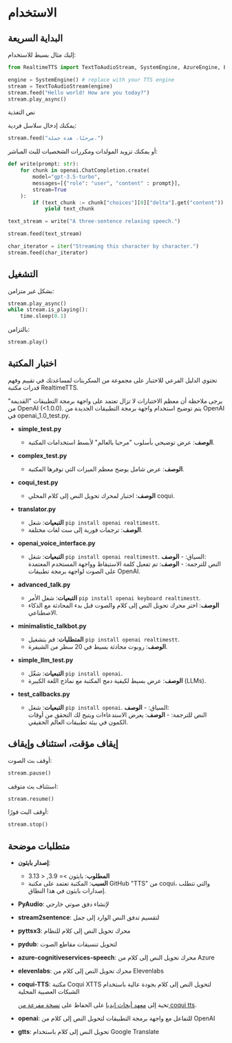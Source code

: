 # الاستخدام

## البداية السريعة

إليك مثال بسيط للاستخدام:

```python
from RealtimeTTS import TextToAudioStream, SystemEngine, AzureEngine, ElevenlabsEngine

engine = SystemEngine() # replace with your TTS engine
stream = TextToAudioStream(engine)
stream.feed("Hello world! How are you today?")
stream.play_async()
```

نص التغذية

يمكنك إدخال سلاسل فردية:

```python
stream.feed("مرحبًا، هذه جملة.")
```

أو يمكنك تزويد المولدات ومكررات الشخصيات للبث المباشر:

```python
def write(prompt: str):
    for chunk in openai.ChatCompletion.create(
        model="gpt-3.5-turbo",
        messages=[{"role": "user", "content" : prompt}],
        stream=True
    ):
        if (text_chunk := chunk["choices"][0]["delta"].get("content")) is not None:
            yield text_chunk

text_stream = write("A three-sentence relaxing speech.")

stream.feed(text_stream)
```

```python
char_iterator = iter("Streaming this character by character.")
stream.feed(char_iterator)
```

## التشغيل

بشكل غير متزامن:

```python
stream.play_async()
while stream.is_playing():
    time.sleep(0.1)
```

بالتزامن:

```python
stream.play()
```

## اختبار المكتبة

تحتوي الدليل الفرعي للاختبار على مجموعة من السكربتات لمساعدتك في تقييم وفهم قدرات مكتبة RealtimeTTS.

يرجى ملاحظة أن معظم الاختبارات لا تزال تعتمد على واجهة برمجة التطبيقات "القديمة" من OpenAI (<1.0.0). يتم توضيح استخدام واجهة برمجة التطبيقات الجديدة من OpenAI في openai_1.0_test.py.

- **simple_test.py**
    - **الوصف**: عرض توضيحي بأسلوب "مرحبا بالعالم" لأبسط استخدامات المكتبة.

- **complex_test.py**
    - **الوصف**: عرض شامل يوضح معظم الميزات التي توفرها المكتبة.

- **coqui_test.py**
    - **الوصف**: اختبار لمحرك تحويل النص إلى كلام المحلي coqui.

- **translator.py**
    - **التبعيات**: شغل `pip install openai realtimestt`.
    - **الوصف**: ترجمات فورية إلى ست لغات مختلفة.

- **openai_voice_interface.py**
    - **التبعيات**: شغل `pip install openai realtimestt`.
    السياق: - **الوصف**:  
النص للترجمة: - **الوصف**: تم تفعيل كلمة الاستيقاظ وواجهة المستخدم المعتمدة على الصوت لواجهة برمجة تطبيقات OpenAI.

- **advanced_talk.py**
    - **التبعيات**: شغل الأمر `pip install openai keyboard realtimestt`.
    - **الوصف**: اختر محرك تحويل النص إلى كلام والصوت قبل بدء المحادثة مع الذكاء الاصطناعي.

- **minimalistic_talkbot.py**
    - **المتطلبات**: قم بتشغيل `pip install openai realtimestt`.
    - **الوصف**: روبوت محادثة بسيط في 20 سطر من الشيفرة.

- **simple_llm_test.py**
    - **التبعيات**: شغّل `pip install openai`.
    - **الوصف**: عرض بسيط لكيفية دمج المكتبة مع نماذج اللغة الكبيرة (LLMs).

- **test_callbacks.py**
    - **التبعيات**: شغل `pip install openai`.
    السياق: - **الوصف**:  
النص للترجمة: - **الوصف**: يعرض الاستدعاءات ويتيح لك التحقق من أوقات الكمون في بيئة تطبيقات العالم الحقيقي.

## إيقاف مؤقت، استئناف وإيقاف

أوقف بث الصوت:

```python
stream.pause()
```

استئناف بث متوقف:

```python
stream.resume()
```

أوقف البث فورًا:

```python
stream.stop()
```

## متطلبات موضحة

- **إصدار بايثون**:
  - **المطلوب**: بايثون >= 3.9, < 3.13
  - **السبب**: المكتبة تعتمد على مكتبة GitHub "TTS" من coqui، والتي تتطلب إصدارات بايثون في هذا النطاق.

- **PyAudio**: لإنشاء دفق صوتي خارجي

- **stream2sentence**: لتقسيم تدفق النص الوارد إلى جمل

- **pyttsx3**: محرك تحويل النص إلى كلام للنظام

- **pydub**: لتحويل تنسيقات مقاطع الصوت

- **azure-cognitiveservices-speech**: محرك تحويل النص إلى كلام من Azure

- **elevenlabs**: محرك تحويل النص إلى كلام من Elevenlabs

- **coqui-TTS**: مكتبة Coqui XTTS لتحويل النص إلى كلام بجودة عالية باستخدام الشبكات العصبية المحلية

  تحية إلى [معهد أبحاث إيديا](https://github.com/idiap) على الحفاظ على [نسخة مفرعة من coqui tts](https://github.com/idiap/coqui-ai-TTS).

- **openai**: للتفاعل مع واجهة برمجة التطبيقات لتحويل النص إلى كلام من OpenAI

- **gtts**: تحويل النص إلى كلام باستخدام Google Translate